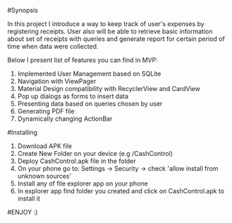#Synopsis

In this project I introduce a way to keep track of user's expenses by
registering receipts. User also will be able to retrieve basic information
about set of receipts with queries and generate report for certain
period of time when data were collected.

Below I present list of features you can find in MVP:

1. Implemented User Management based on SQLite
2. Navigation with ViewPager
3. Material Design compatibility with RecyclerView and CardView
4. Pop up dialogs as forms to insert data
5. Presenting data based on queries chosen by user
6. Generating PDF file
7. Dynamically changing ActionBar


#Installing

1. Download APK file
2. Create New Folder on your device (e.g /CashControl)
3. Deploy CashControl.apk file in the folder
4. On your phone go to: Settings -> Security -> check 'allow install from unknown sources'
5. Install any of file explorer app on your phone
6. In explorer app find folder you created and click on CashControl.apk to install it

#ENJOY :)